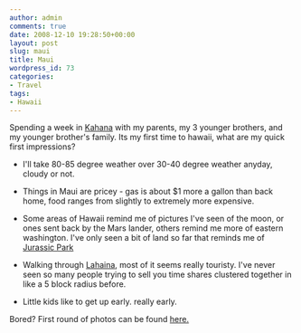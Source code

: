 ```yaml
---
author: admin
comments: true
date: 2008-12-10 19:28:50+00:00
layout: post
slug: maui
title: Maui
wordpress_id: 73
categories:
- Travel
tags:
- Hawaii
---
```


Spending a week in [Kahana](http://maps.google.com/maps?q=Kahana+Beach,+Lahaina,+Maui,+Hawaii+96761&ie=UTF8&oe=utf-8&client=firefox-a&hl=en&sll=20.892642,-156.505225&sspn=0.22627,0.41592&cd=6&geocode=FaoPQAEdKkqp9g&ll=21.097313,-156.788635&spn=0.493274,1.216736&z=10&iwloc=addr) with my parents, my 3 younger brothers, and my younger brother's family. Its my first time to hawaii, what are my quick first impressions?





  
  * I'll take 80-85 degree weather over 30-40 degree weather anyday, cloudy or not.


  
  * Things in Maui are pricey - gas is about $1 more a gallon than back home, food ranges from slightly to extremely more expensive.


  
  * Some areas of Hawaii remind me of pictures I've seen of the moon, or ones sent back by the Mars lander, others remind me more of eastern washington. I've only seen a bit of land so far that reminds me of [Jurassic Park](http://www.cosmosmagazine.com/node/1755)


  
  * Walking through [Lahaina](http://en.wikipedia.org/wiki/Lahaina), most of it seems really touristy. I've never seen so many people trying to sell you time shares clustered together in like a 5 block radius before.


  
  * Little kids like to get up early. really early.




Bored? First round of photos can be found [here.](http://www.flickr.com/photos/alex_rose/sets/72157611019999402/)
